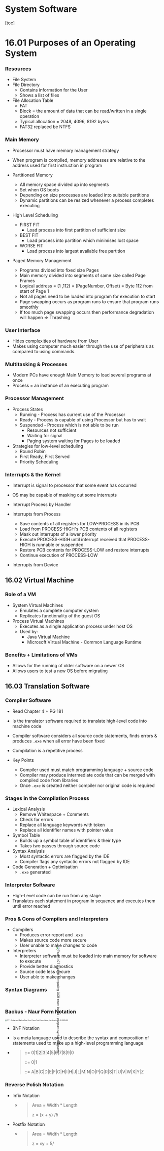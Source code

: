 # System Software

[toc]

# 16.01 Purposes of an Operating System

### Resources

- File System
- File Directory
  - Contains information for the User
  - Shows a list of files
- File Allocation Table
  - FAT
  - Block = the amount of data that can be read/written in a single operation
  - Typical allocation = 2048, 4096, 8192 bytes
  - FAT32 replaced be NTFS



### Main Memory

- Processor must have memory management strategy
- When program is complied, memory addresses are relative to the address used for first instruction in program



- Partitioned Memory
  - All memory space divided up into segments
  - Set when OS boots
  - Depending on size processes are loaded into suitable partitions
  - Dynamic partitions can be resized whenever a process completes executing

- High Level Scheduling
  - FIRST FIT
    - Load process into first partition of sufficient size
  - BEST FIT
    - Load process into partition which minimises lost space
  - WORSE FIT
    - Load process into largest available free partition



- Paged Memory Management
  - Programs divided into fixed size Pages
  - Main memory divided into segments of same size called Page Frames
  - Logical address = (1 ,112) = (PageNumber, Offset) = Byte 112 from start of Page 1
  - Not all pages need to be loaded into program for execution to start
  - Page swapping occurs as program runs to ensure that program runs smoothly
  - If too much page swapping occurs then performance degradation will happen => Thrashing



### User Interface

- Hides complexities of hardware from User
- Makes using computer much easier through the use of peripherals as compared to using commands



### Multitasking & Processes

- Modern PCs have enough Main Memory to load several programs at once
- Process = an instance of an executing program



### Processor Management

- Process States
  - Running - Process has current use of the Processor
  - Ready - Process is capable of using Processor but has to wait
  - Suspended  - Process which is not able to be run
    - Resources not sufficient
    - Waiting for signal
    - Paging system waiting for Pages to be loaded
- Strategies for low-level scheduling
  - Round Robin
  - First Ready, First Served
  - Priority Scheduling



### Interrupts & the Kernel

- Interrupt is signal to processor that some event has occurred

- OS may be capable of masking out some interrupts

- Interrupt Process by Handler

  

- Interrupts from Process
  - Save contents of all registers for LOW-PROCESS in its PCB
  - Load from PROCESS-HIGH's PCB contents of all registers
  - Mask out interrupts of a lower priority
  - Execute PROCESS-HIGH until interrupt received that PROCESS-HIGH is runnable or suspended
  - Restore PCB contents for PROCESS-LOW and restore interrupts
  - Continue execution of PROCESS-LOW

  

- Interrupts from Device



## 16.02 Virtual Machine

### Role of a VM

- System Virtual Machines
  - Emulates a complete computer system
  - Replicates functionality of  the guest OS
- Process Virtual Machines
  - Executes as a single application process under host OS
  - Used by:
    - Java Virtual Machine
    - Microsoft Virtual Machine - Common Language Runtime



### Benefits + Limitations of VMs

- Allows for the running of older software on  a newer OS
- Allows users to test a new OS before migrating





## 16.03 Translation Software

### Compiler Software

- Read Chapter 4 + PG 181
- Is the translator software required to translate high-level code into machine code
- Compiler software considers all source code statements, finds errors & produces `.exe` when all error have been fixed
- Compilation is a repetitive process 

- Key Points
  - Compiler used must match programming language + source code
  - Compiler may produce intermediate code that can be merged with compiled code from libraries
  - Once `.exe` is created neither compiler nor original code is required



### Stages in the Compilation Process

- Lexical Analysis
  - Remove Whitespace + Comments
  - Check  for errors
  - Replace all language keywords with token
  - Replace all identifier names with pointer value
- Symbol Table
  - Builds up a symbol table of identifiers & their type
  - Takes two passes through source code
- Syntax Analysis
  - Most syntactic errors are flagged by the IDE
  - Compiler flags any syntactic errors not flagged by IDE
- Code Generation + Optimisation
  - `.exe` generated



### Interpreter Software

- High-Level code can be run from any stage
- Translates each statement in program in sequence and executes them until error reached



### Pros & Cons of Compilers and Interpreters

- Compilers
  - Produces error report and `.exe`
  - Makes source code more secure
  - User unable to make changes to code
- Interpreters
  - Interpreter software must be loaded into main memory for software to execute
  - Provide better diagnostics
  - Source code less secure
  - User able to make changes



### Syntax Diagrams

<img src="https://www.teach-ict.com/as_as_computing/ocr/H447/F453/3_3_7/bnf/miniweb/images/syntax_digit1.gif" alt="Teach-ICT A Level Computing OCR exam board - program syntax diagrams" style="zoom: 67%; transform: rotate(90deg);" />

### Backus - Naur Form Notation

<img src="https://image1.slideserve.com/3265482/backus-naur-form-2-l.jpg" alt="PPT - Syntax and Backus Naur Form PowerPoint Presentation, free download -  ID:3265482" style="zoom: 33%;" />

- BNF Notation

- Is a meta language used to describe the syntax and composition of statements used to make up a high-level programming language

- > <digit> ::= 0|1|2|3|4|5|6|7|8|9|0
  >
  > <binarydigit> ::= 0|1
  >
  > <letter> ::= A|B|C|D|E|F|G|H|I|H|J|L|M|N|O|P|Q|R|S|T|U|V|W|X|Y|Z



### Reverse Polish Notation

- Infix Notation

  - > Area = Width * Length
    >
    > z = (x + y) /5

- Postfix Notation

  - > Area = Width * Length
    >
    > z = xy + 5/